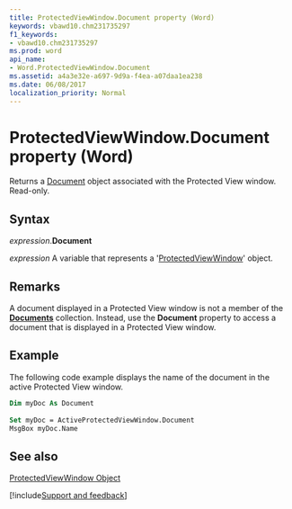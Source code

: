 ```yaml
---
title: ProtectedViewWindow.Document property (Word)
keywords: vbawd10.chm231735297
f1_keywords:
- vbawd10.chm231735297
ms.prod: word
api_name:
- Word.ProtectedViewWindow.Document
ms.assetid: a4a3e32e-a697-9d9a-f4ea-a07daa1ea238
ms.date: 06/08/2017
localization_priority: Normal
---
```



# ProtectedViewWindow.Document property (Word)

Returns a [Document](Word.Document.md) object associated with the Protected View window. Read-only.


## Syntax

_expression_.**Document**

_expression_ A variable that represents a '[ProtectedViewWindow](Word.ProtectedViewWindow.md)' object.


## Remarks

A document displayed in a Protected View window is not a member of the  **[Documents](Word.Application.Documents.md)** collection. Instead, use the **Document** property to access a document that is displayed in a Protected View window.


## Example

The following code example displays the name of the document in the active Protected View window.


```vb
Dim myDoc As Document 
 
Set myDoc = ActiveProtectedViewWindow.Document 
MsgBox myDoc.Name
```


## See also


[ProtectedViewWindow Object](Word.ProtectedViewWindow.md)

[!include[Support and feedback](~/includes/feedback-boilerplate.md)]